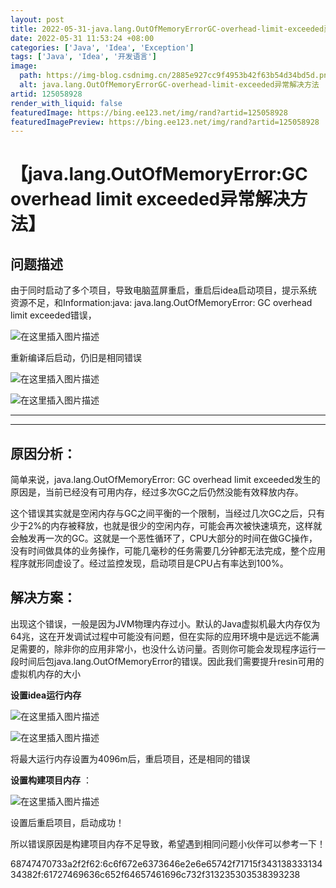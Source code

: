 ```yaml
---
layout: post
title: 2022-05-31-java.lang.OutOfMemoryErrorGC-overhead-limit-exceeded异常解决方法
date: 2022-05-31 11:53:24 +08:00
categories: ['Java', 'Idea', 'Exception']
tags: ['Java', 'Idea', '开发语言']
image:
  path: https://img-blog.csdnimg.cn/2885e927cc9f4953b42f63b54d34bd5d.png?x-oss-process=image/resize,m_fixed,h_150
  alt: java.lang.OutOfMemoryErrorGC-overhead-limit-exceeded异常解决方法
artid: 125058928
render_with_liquid: false
featuredImage: https://bing.ee123.net/img/rand?artid=125058928
featuredImagePreview: https://bing.ee123.net/img/rand?artid=125058928
---
```


# 【java.lang.OutOfMemoryError:GC overhead limit exceeded异常解决方法】

## 问题描述

由于同时启动了多个项目，导致电脑蓝屏重启，重启后idea启动项目，提示系统资源不足，和Information:java: java.lang.OutOfMemoryError: GC overhead limit exceeded错误，
  
![在这里插入图片描述](https://i-blog.csdnimg.cn/blog_migrate/b651bd5a0fd792790970c1ec79661f4a.png)
  
重新编译后启动，仍旧是相同错误
  
![在这里插入图片描述](https://i-blog.csdnimg.cn/blog_migrate/1501daa9dc24037b4665f912d1e93a7d.png)
  
![在这里插入图片描述](https://i-blog.csdnimg.cn/blog_migrate/66c0751f6241c17f0dc0dc9abe2b3b4f.png)

---



---

## 原因分析：

简单来说，java.lang.OutOfMemoryError: GC overhead limit exceeded发生的原因是，当前已经没有可用内存，经过多次GC之后仍然没能有效释放内存。
  
这个错误其实就是空闲内存与GC之间平衡的一个限制，当经过几次GC之后，只有少于2%的内存被释放，也就是很少的空闲内存，可能会再次被快速填充，这样就会触发再一次的GC。这就是一个恶性循环了，CPU大部分的时间在做GC操作，没有时间做具体的业务操作，可能几毫秒的任务需要几分钟都无法完成，整个应用程序就形同虚设了。经过监控发现，启动项目是CPU占有率达到100%。

## 解决方案：

出现这个错误，一般是因为JVM物理内存过小。默认的Java虚拟机最大内存仅为64兆，这在开发调试过程中可能没有问题，但在实际的应用环境中是远远不能满足需要的，除非你的应用非常小，也没什么访问量。否则你可能会发现程序运行一段时间后包java.lang.OutOfMemoryError的错误。因此我们需要提升resin可用的虚拟机内存的大小
  
**设置idea运行内存**
  
![在这里插入图片描述](https://i-blog.csdnimg.cn/blog_migrate/60e83b6a496a21f98dfb862a55db70cb.png)
  
![在这里插入图片描述](https://i-blog.csdnimg.cn/blog_migrate/1eb08d6ea8277ed92665cc5d0da97628.png)
  
将最大运行内存设置为4096m后，重启项目，还是相同的错误

**设置构建项目内存**
：
  
![在这里插入图片描述](https://i-blog.csdnimg.cn/blog_migrate/a4214937a3d4e539e7f3b345986b0d0a.png)

设置后重启项目，启动成功！
  
所以错误原因是构建项目内存不足导致，希望遇到相同问题小伙伴可以参考一下！

68747470733a2f2f62:6c6f672e6373646e2e6e65742f71715f34313833313434382f:61727469636c652f64657461696c732f313235303538393238